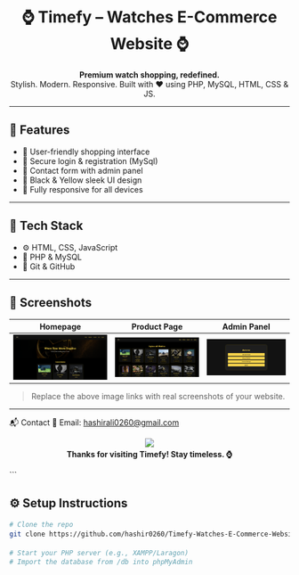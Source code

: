 <h1 align="center">
  ⌚️ Timefy – Watches E-Commerce Website ⌚️
</h1>


<p align="center">
  <b>Premium watch shopping, redefined.</b><br/>
  Stylish. Modern. Responsive. Built with ❤️ using PHP, MySQL, HTML, CSS & JS.
</p>

---

## 🌟 Features

- 🛒 User-friendly shopping interface  
- 🔐 Secure login & registration (MySql)  
- 💬 Contact form with admin panel  
- 🖤 Black & Yellow sleek UI design  
- 📱 Fully responsive for all devices 

---

## 🚀 Tech Stack

- ⚙️ HTML, CSS, JavaScript  
- 🐘 PHP & MySQL    
- 🧠 Git & GitHub

---

## 📸 Screenshots

| Homepage | Product Page | Admin Panel |
|---------|--------------|-------------|
| ![Home](Screenshots/Homepage.png) | ![Products](Screenshots/product.png) | ![Admin](Screenshots/Admin.png) |

> Replace the above image links with real screenshots of your website.

---



📬 Contact
📧 Email: hashirali0260@gmail.com

<p align="center">  <img src="https://media.giphy.com/media/l3vR85PnGsBwu1PFK/giphy.gif" width="300"/> <br/> <b>Thanks for visiting Timefy! Stay timeless. ⌚</b> </p> ```

## ⚙️ Setup Instructions

```bash
# Clone the repo
git clone https://github.com/hashir0260/Timefy-Watches-E-Commerce-Website.git

# Start your PHP server (e.g., XAMPP/Laragon)
# Import the database from /db into phpMyAdmin


